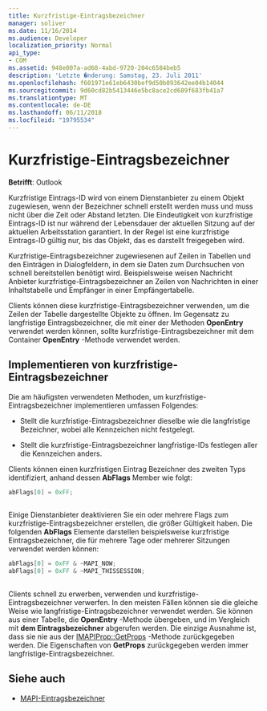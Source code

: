 ```yaml
---
title: Kurzfristige-Eintragsbezeichner
manager: soliver
ms.date: 11/16/2014
ms.audience: Developer
localization_priority: Normal
api_type:
- COM
ms.assetid: 948e007a-ad68-4abd-9720-204c6584beb5
description: 'Letzte �nderung: Samstag, 23. Juli 2011'
ms.openlocfilehash: f601971e61eb6430bef9d50b093642ee04b14044
ms.sourcegitcommit: 9d60cd82b5413446e5bc8ace2cd689f683fb41a7
ms.translationtype: MT
ms.contentlocale: de-DE
ms.lasthandoff: 06/11/2018
ms.locfileid: "19795534"
---
```

# <a name="short-term-entry-identifiers"></a>Kurzfristige-Eintragsbezeichner

**Betrifft**: Outlook 
  
Kurzfristige Eintrags-ID wird von einem Dienstanbieter zu einem Objekt zugewiesen, wenn der Bezeichner schnell erstellt werden muss und muss nicht über die Zeit oder Abstand letzten. Die Eindeutigkeit von kurzfristige Eintrags-ID ist nur während der Lebensdauer der aktuellen Sitzung auf der aktuellen Arbeitsstation garantiert. In der Regel ist eine kurzfristige Eintrags-ID gültig nur, bis das Objekt, das es darstellt freigegeben wird. 
  
Kurzfristige-Eintragsbezeichner zugewiesenen auf Zeilen in Tabellen und den Einträgen in Dialogfeldern, in dem sie Daten zum Durchsuchen von schnell bereitstellen benötigt wird. Beispielsweise weisen Nachricht Anbieter kurzfristige-Eintragsbezeichner an Zeilen von Nachrichten in einer Inhaltstabelle und Empfänger in einer Empfängertabelle. 

Clients können diese kurzfristige-Eintragsbezeichner verwenden, um die Zeilen der Tabelle dargestellte Objekte zu öffnen. Im Gegensatz zu langfristige Eintragsbezeichner, die mit einer der Methoden **OpenEntry** verwendet werden können, sollte kurzfristige-Eintragsbezeichner mit dem Container **OpenEntry** -Methode verwendet werden. 
  
## <a name="implementing-short-term-entry-identifiers"></a>Implementieren von kurzfristige-Eintragsbezeichner

Die am häufigsten verwendeten Methoden, um kurzfristige-Eintragsbezeichner implementieren umfassen Folgendes:
  
- Stellt die kurzfristige-Eintragsbezeichner dieselbe wie die langfristige Bezeichner, wobei alle Kennzeichen nicht festgelegt. 
    
- Stellt die kurzfristige-Eintragsbezeichner langfristige-IDs festlegen aller die Kennzeichen anders. 
    
Clients können einen kurzfristigen Eintrag Bezeichner des zweiten Typs identifiziert, anhand dessen **AbFlags** Member wie folgt: 
  
```cpp
abFlags[0] = 0xFF;
 
```

Einige Dienstanbieter deaktivieren Sie ein oder mehrere Flags zum kurzfristige-Eintragsbezeichner erstellen, die größer Gültigkeit haben. Die folgenden **AbFlags** Elemente darstellen beispielsweise kurzfristige Eintragsbezeichner, die für mehrere Tage oder mehrerer Sitzungen verwendet werden können: 
  
```cpp
abFlags[0] = 0xFF & ~MAPI_NOW;
abFlags[0] = 0xFF & ~MAPI_THISSESSION;
 
```

Clients schnell zu erwerben, verwenden und kurzfristige-Eintragsbezeichner verwerfen. In den meisten Fällen können sie die gleiche Weise wie langfristige-Eintragsbezeichner verwendet werden. Sie können aus einer Tabelle, die **OpenEntry** -Methode übergeben, und im Vergleich mit **dem Eintragsbezeichner** abgerufen werden. Die einzige Ausnahme ist, dass sie nie aus der [IMAPIProp::GetProps](imapiprop-getprops.md) -Methode zurückgegeben werden. Die Eigenschaften von **GetProps** zurückgegeben werden immer langfristige-Eintragsbezeichner. 
  
## <a name="see-also"></a>Siehe auch

- [MAPI-Eintragsbezeichner](mapi-entry-identifiers.md)

